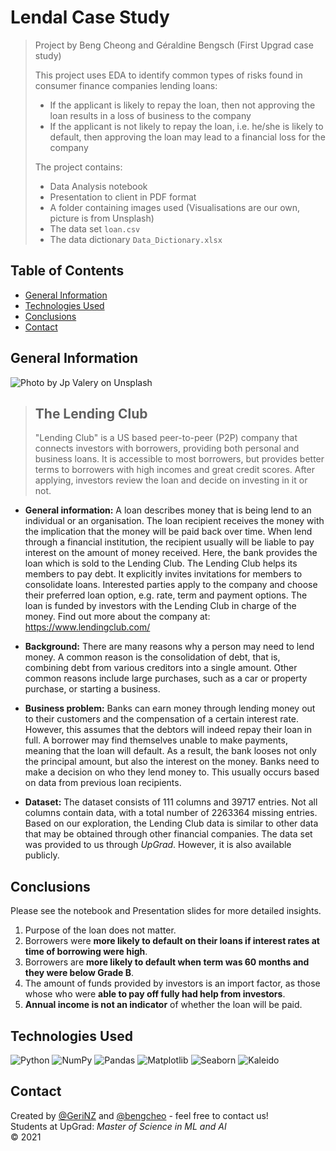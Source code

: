 # Lendal Case Study
> Project by Beng Cheong and Géraldine Bengsch (First Upgrad case study) <br>
>
> This project uses EDA to identify common types of risks found in consumer finance companies lending loans:
> - If the applicant is likely to repay the loan, then not approving the loan results in a loss of business to the company
> - If the applicant is not likely to repay the loan, i.e. he/she is likely to default, then approving the loan may lead to a financial loss for the company
>
> The project contains:
> - Data Analysis notebook
> - Presentation to client in PDF format
> - A folder containing images used (Visualisations are our own, picture is from Unsplash)
> - The data set `loan.csv`
> - The data dictionary `Data_Dictionary.xlsx`


## Table of Contents
* [General Information](#general-information)
* [Technologies Used](#technologies-used)
* [Conclusions](#conclusions)
* [Contact](#contact)


## General Information
![Photo by <a href="https://unsplash.com/@jpvalery?utm_source=unsplash&utm_medium=referral&utm_content=creditCopyText">Jp Valery</a> on <a href="https://unsplash.com/s/photos/money?utm_source=unsplash&utm_medium=referral&utm_content=creditCopyText">Unsplash</a>
  ](img/jp-valery-blOLCO2K4M0-unsplash.jpg)

> ## The Lending Club
>"Lending Club" is a US based peer-to-peer (P2P) company that connects investors with borrowers, providing both personal and business loans. It is accessible to most borrowers, but provides better terms to borrowers with high incomes and great credit scores. After applying, investors review the loan and decide on investing in it or not.

- **General information:** 
A loan describes money that is being lend to an individual or an organisation. The loan recipient receives the money with the implication that the money will be paid back over time. When lend through a financial institution, the recipient usually will be liable to pay interest on the amount of money received. Here, the bank provides the loan which is sold to the Lending Club. The Lending Club helps its members to pay debt. It explicitly invites invitations for members to consolidate loans. Interested parties apply to the company and choose their preferred loan option, e.g. rate, term and payment options. The loan is funded by investors with the Lending Club in charge of the money. 
Find out more about the company at: https://www.lendingclub.com/

- **Background:** There are many reasons why a person may need to lend money. A common reason is the consolidation of debt, that is, combining debt from various creditors into a single amount. Other common reasons include large purchases, such as a car or property purchase, or starting a business.

- **Business problem:**
Banks can earn money through lending money out to their customers and the compensation of a certain interest rate. However, this assumes that the debtors will indeed repay their loan in full. A borrower may find themselves unable to make payments, meaning that the loan will default. As a result, the bank looses not only the principal amount, but also the interest on the money. Banks need to make a decision on who they lend money to. This usually occurs based on data from previous loan recipients.

- **Dataset:** The dataset consists of 111 columns and 39717 entries. Not all columns contain data, with a total number of 2263364 missing entries. Based on our exploration, the Lending Club data is similar to other data that may be obtained through other financial companies. The data set was provided to us through *UpGrad*. However, it is also available publicly.



## Conclusions
Please see the notebook and Presentation slides for more detailed insights.
1. Purpose of the loan  does not matter. 
2. Borrowers were **more likely to default on their loans if interest rates at time of borrowing were high**. 
3. Borrowers are **more likely to default when term was 60 months and they were below Grade B**. 
4. The amount of funds provided by investors is an import factor, as those whose who were **able to pay off fully had help from investors**.
5. **Annual income is not an indicator** of whether the loan will be paid.



## Technologies Used

![Python](https://img.shields.io/badge/Python-3.10-informational?style=flat&logoColor=white&color=2bbc8a)
![NumPy](https://img.shields.io/badge/NumPy-1.21.5-informational?style=flat&logoColor=white&color=2bbc8a)
![Pandas](https://img.shields.io/badge/Pandas-1.3.5-informational?style=flat&logoColor=white&color=2bbc8a)
![Matplotlib](https://img.shields.io/badge/Matplotlib-3.5.1-informational?style=flat&logoColor=white&color=2bbc8a)
![Seaborn](https://img.shields.io/badge/Seaborn-0.11.2-informational?style=flat&logoColor=white&color=2bbc8a)
![Kaleido](https://img.shields.io/badge/Kaleido-0.2.1.post1-informational?style=flat&logoColor=white&color=2bbc8a)



## Contact
Created by [@GeriNZ](https://github.com/GeriNZ) and [@bengcheo](https://github.com/bengcheo) - feel free to contact us! <br>
Students at UpGrad: *Master of Science in ML and AI* <br>
© 2021


